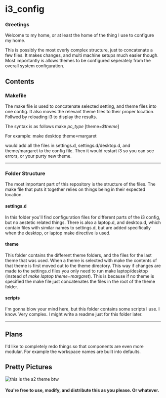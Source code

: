 # i3_config

### Greetings
Welcome to my home, or at least the home of the thing I use to configure my home.

This is possibly the most overly complex structure, just to concatenate a few files. It makes changes, and multi machine setups much easier though. Most importantly is allows themes to be configured seperately from the overall system configuration.

## Contents
### Makefile
The make file is used to concatenate selected setting, and theme files into one config. It also moves the relevant theme files to their proper location. Follwed by reloading i3 to display the results.

The syntax is as follows
    make *pc_type* [theme=*$theme*]

For example:
    make desktop theme=margaret

would add all the files in settings.d, settings.d/desktop.d, and theme/margaret to the config file. Then it would restart i3 so you can see errors, or your purty new theme.

---

### Folder Structure

The most important part of this repository is the structure of the files. The make file that puts it together relies on things being in their expected location.

#### settings.d
In this folder you'll find configuration files for different parts of the i3 config, but no aestetic related things. There is also a laptop.d, and desktop.d, which contain files with similar names to settings.d, but are added specifically when the desktop, or laptop make directive is used.

#### theme
This folder contains the different theme folders, and the files for the last theme that was used. When a theme is selected with make the contents of that theme is first moved out to the theme directory. This way if changes are made to the settings.d files you only need to run make laptop/desktop (instead of *make laptop theme=margaret*). This is because if no theme is specified the make file just concatenates the files in the root of the theme folder.

#### scripts
I'm gonna blow your mind here, but this folder contains some scripts I use. I know. Very complex. I might write a readme just for this folder later.

---

## Plans

I'd like to completely redo things so that components are even more modular. For example the workspace names are built into defaults.

## Pretty Pictures
![this is the a2 theme btw](http://imgur.com/a/HxyWx)

#### You're free to use, modify, and distribute this as you please. Or whatever.
